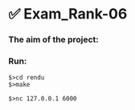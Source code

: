 # ✅ Exam_Rank-06
### The aim of the project:
### Run:
```
$>cd rendu
$>make

$>nc 127.0.0.1 6000
```
